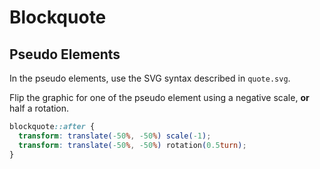 # Blockquote

## Pseudo Elements

In the pseudo elements, use the SVG syntax described in `quote.svg`.

Flip the graphic for one of the pseudo element using a negative scale, **or** half a rotation.

```css
blockquote::after {
  transform: translate(-50%, -50%) scale(-1);
  transform: translate(-50%, -50%) rotation(0.5turn);
}
```
